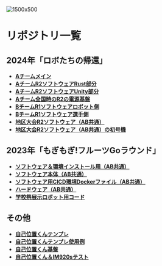 
![1500x500](https://github.com/hakoroboken/.github/assets/53041471/8f012fff-ff7c-4934-8568-b842dc38c3d8)


# リポジトリ一覧

## 2024年「ロボたちの帰還」

- **[Aチームメイン](https://github.com/hakoroboken/RoboCon2024)**
- **[AチームR2ソフトウェアRust部分](https://github.com/hakoroboken/2024-Rust_from_Unity)**
- **[AチームR2ソフトウェアUnity部分](https://github.com/hakoroboken/2024-Unity_to_Rust)**
- **[Aチーム全国時のR2の電源基盤](https://github.com/hakoroboken/2024_R2_dengenkiban)**
- **[BチームR1ソフトウェアロボット側](https://github.com/hakoroboken/B_robo_1)**
- **[BチームR1ソフトウェア選手側](https://github.com/hakoroboken/control_robot_all)**
- **[地区大会R2ソフトウェア（AB共通）](https://github.com/hakoroboken/rustic_rover2)**
- **[地区大会R2ソフトウェア（AB共通）の初号機](https://github.com/hakoroboken/rustic_rover)**

## 2023年「もぎもぎ!フルーツGoラウンド」
- **[ソフトウェア＆環境インストール用（AB共通）](https://github.com/hakoroboken/roboware)**
- **[ソフトウェア本体（AB共通）](https://github.com/hakoroboken/roboware.universe)**
- **[ソフトウェア用CICD環境Dockerファイル（AB共通）](https://github.com/hakoroboken/roboware-ci)**
- **[ハードウェア（AB共通）](https://github.com/hakoroboken/mbed-motor-control)**
- **[学校祭展示ロボット用コード](https://github.com/hakoroboken/school_fes_robot2023)**

## その他
- **[自己位置くんテンプレ](https://github.com/hakoroboken/zikoichi_kun_temp)**
- **[自己位置くんテンプレ使用例](https://github.com/hakoroboken/example_zikoichi_kun)**
- **[自己位置くん基盤](https://github.com/hakoroboken/md2)**
- **[自己位置くん＆IM920sテスト](https://github.com/hakoroboken/IM920s)**
